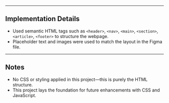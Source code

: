 
---

## Implementation Details
- Used semantic HTML tags such as `<header>`, `<nav>`, `<main>`, `<section>`, `<article>`, `<footer>` to structure the webpage.
- Placeholder text and images were used to match the layout in the Figma file.
---

## Notes
- No CSS or styling applied in this project—this is purely the HTML structure.
- This project lays the foundation for future enhancements with CSS and JavaScript.
